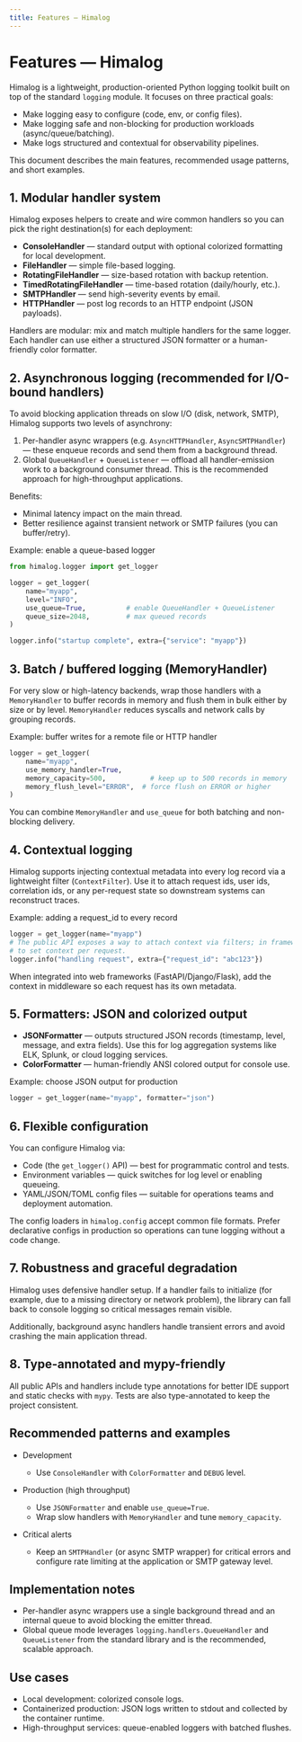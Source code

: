```yaml
---
title: Features — Himalog
---
```


# Features — Himalog

Himalog is a lightweight, production-oriented Python logging toolkit built on top of the standard
`logging` module. It focuses on three practical goals:

- Make logging easy to configure (code, env, or config files).
- Make logging safe and non-blocking for production workloads (async/queue/batching).
- Make logs structured and contextual for observability pipelines.

This document describes the main features, recommended usage patterns, and short examples.

## 1. Modular handler system

Himalog exposes helpers to create and wire common handlers so you can pick the right
destination(s) for each deployment:

- **ConsoleHandler** — standard output with optional colorized formatting for local development.
- **FileHandler** — simple file-based logging.
- **RotatingFileHandler** — size-based rotation with backup retention.
- **TimedRotatingFileHandler** — time-based rotation (daily/hourly, etc.).
- **SMTPHandler** — send high-severity events by email.
- **HTTPHandler** — post log records to an HTTP endpoint (JSON payloads).

Handlers are modular: mix and match multiple handlers for the same logger. Each handler can use
either a structured JSON formatter or a human-friendly color formatter.

## 2. Asynchronous logging (recommended for I/O-bound handlers)

To avoid blocking application threads on slow I/O (disk, network, SMTP), Himalog supports two
levels of asynchrony:

1. Per-handler async wrappers (e.g. `AsyncHTTPHandler`, `AsyncSMTPHandler`) — these enqueue records
   and send them from a background thread.
2. Global `QueueHandler` + `QueueListener` — offload all handler-emission work to a background
   consumer thread. This is the recommended approach for high-throughput applications.

Benefits:

- Minimal latency impact on the main thread.
- Better resilience against transient network or SMTP failures (you can buffer/retry).

Example: enable a queue-based logger

```python
from himalog.logger import get_logger

logger = get_logger(
    name="myapp",
    level="INFO",
    use_queue=True,          # enable QueueHandler + QueueListener
    queue_size=2048,         # max queued records
)

logger.info("startup complete", extra={"service": "myapp"})
```

## 3. Batch / buffered logging (MemoryHandler)

For very slow or high-latency backends, wrap those handlers with a `MemoryHandler` to buffer
records in memory and flush them in bulk either by size or by level. `MemoryHandler` reduces
syscalls and network calls by grouping records.

Example: buffer writes for a remote file or HTTP handler

```python
logger = get_logger(
    name="myapp",
    use_memory_handler=True,
    memory_capacity=500,           # keep up to 500 records in memory
    memory_flush_level="ERROR",  # force flush on ERROR or higher
)
```

You can combine `MemoryHandler` and `use_queue` for both batching and non-blocking delivery.

## 4. Contextual logging

Himalog supports injecting contextual metadata into every log record via a lightweight filter
(`ContextFilter`). Use it to attach request ids, user ids, correlation ids, or any per-request
state so downstream systems can reconstruct traces.

Example: adding a request_id to every record

```python
logger = get_logger(name="myapp")
# The public API exposes a way to attach context via filters; in frameworks, prefer middleware
# to set context per request.
logger.info("handling request", extra={"request_id": "abc123"})
```

When integrated into web frameworks (FastAPI/Django/Flask), add the context in middleware so each
request has its own metadata.

## 5. Formatters: JSON and colorized output

- **JSONFormatter** — outputs structured JSON records (timestamp, level, message, and extra fields).
  Use this for log aggregation systems like ELK, Splunk, or cloud logging services.
- **ColorFormatter** — human-friendly ANSI colored output for console use.

Example: choose JSON output for production

```python
logger = get_logger(name="myapp", formatter="json")
```

## 6. Flexible configuration

You can configure Himalog via:

- Code (the `get_logger()` API) — best for programmatic control and tests.
- Environment variables — quick switches for log level or enabling queueing.
- YAML/JSON/TOML config files — suitable for operations teams and deployment automation.

The config loaders in `himalog.config` accept common file formats. Prefer declarative configs in
production so operations can tune logging without a code change.

## 7. Robustness and graceful degradation

Himalog uses defensive handler setup. If a handler fails to initialize (for example, due to a
missing directory or network problem), the library can fall back to console logging so critical
messages remain visible.

Additionally, background async handlers handle transient errors and avoid crashing the main
application thread.

## 8. Type-annotated and mypy-friendly

All public APIs and handlers include type annotations for better IDE support and static checks
with `mypy`. Tests are also type-annotated to keep the project consistent.

## Recommended patterns and examples

- Development

  - Use `ConsoleHandler` with `ColorFormatter` and `DEBUG` level.

- Production (high throughput)

  - Use `JSONFormatter` and enable `use_queue=True`.
  - Wrap slow handlers with `MemoryHandler` and tune `memory_capacity`.

- Critical alerts

  - Keep an `SMTPHandler` (or async SMTP wrapper) for critical errors and configure rate
    limiting at the application or SMTP gateway level.

## Implementation notes

- Per-handler async wrappers use a single background thread and an internal queue to avoid
  blocking the emitter thread.
- Global queue mode leverages `logging.handlers.QueueHandler` and `QueueListener` from the
  standard library and is the recommended, scalable approach.

## Use cases

- Local development: colorized console logs.
- Containerized production: JSON logs written to stdout and collected by the container runtime.
- High-throughput services: queue-enabled loggers with batched flushes.
